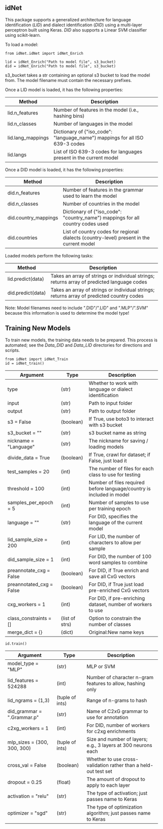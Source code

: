 idNet
--------

This package supports a generalized architecture for language identification (*LID*) and dialect identification (*DID*) using a multi-layer perceptron built using Keras. *DID* also supports a Linear SVM classifier using scikit-learn.

To load a model:

	from idNet.idNet import idNet_Enrich
	
	lid = idNet_Enrich("Path to model file", s3_bucket)
	did = idNet_Enrich("Path to model file", s3_bucket)
	
s3_bucket takes a str containing an optional s3 bucket to load the model from. The model filename must contain the necessary prefixes.
	
Once a LID model is loaded, it has the following properties:

| Method | Description |
| ------------------    | -------------------------- |
| lid.n_features	| Number of features in the model (i.e., hashing bins) |
| lid.n_classes		| Number of languages in the model |
| lid.lang_mappings	| Dictionary of {"iso_code": "language_name"} mappings for all ISO 639-3 codes |
| lid.langs		| List of ISO 639-3 codes for languages present in the current model |
	
Once a DID model is loaded, it has the following properties:

| Method | Description |
| ------------------    | -------------------------- |
| did.n_features	| Number of features in the grammar used to learn the model |
| did.n_classes		| Number of countries in the model |
| did.country_mappings	| Dictionary of {"iso_code": "country_name"} mappings for all country codes used |
| did.countries		| List of country codes for regional dialects (country-level) present in the current model |
	
Loaded models perform the following tasks:


| Method | Description |
| ------------------    | -------------------------- |
| lid.predict(data)	| Takes an array of strings or individual strings; returns array of predicted language codes
| did.predict(data)	| Takes an array of strings or individual strings; returns array of predicted country codes
	
Note: Model filenames need to include ".DID"/".LID" and ".MLP"/".SVM" because this information is used to determine the model type!

Training New Models
----------------------

To train new models, the training data needs to be prepared. This process is automated; see the *Data_DID* and *Data_LID* directories for directions and scripts.

	from idNet import idNet_Train
	id = idNet_train()

| Argument | Type | Description |
| ------------------ | ------------  | -------------------------- |
| type | (str) | Whether to work with language or dialect identification
| input | (str) | Path to input folder
| output | (str) | Path to output folder
| s3 = False | (boolean) | If True, use boto3 to interact with s3 bucket
| s3_bucket = "" | (str) | s3 bucket name as string
| nickname = "Language" | (str) | The nickname for saving / loading models
| divide_data = True | (boolean) | If True, crawl for dataset; if False, just load it
| test_samples = 20 | (int) | The number of files for each class to use for testing
| threshold = 100 | (int) | Number of files required before language/country is included in model
| samples_per_epoch = 5	| (int) | Number of samples to use per training epoch
| language = ""	| (str) | For DID, specifies the language of the current model
| lid_sample_size = 200	| (int) | For LID, the number of characters to allow per sample
| did_sample_size = 1 | (int) | For DID, the number of 100 word samples to combine
| preannotate_cxg = False | (boolean) | For DID, if True enrich and save all CxG vectors
| preannotated_cxg = False | (boolean) | For DID, if True just load pre-enriched CxG vectors
| cxg_workers = 1 | (int) | For DID, if pre-enriching dataset, number of workers to use
| class_constraints = [] | (list of strs) | Option to constrain the number of classes
| merge_dict = {} | (dict) | Original:New name keys

    id.train()

| Argument | Type | Description |
| ------------------ | ------------  | -------------------------- |
| model_type = "MLP" | (str) | MLP or SVM |
| lid_features = 524288	| (int) | Number of character n-gram features to allow, hashing only |
| lid_ngrams = (1,3) | (tuple of ints) | Range of n-grams to hash |
| did_grammar = ".Grammar.p" | (str) | Name of C2xG grammar to use for annotation |
| c2xg_workers = 1 | (int) | For DID, number of workers for c2xg enrichments |
| mlp_sizes = (300, 300, 300) | (tuple of ints) | Size and number of layers; e.g., 3 layers at 300 neurons each |
| cross_val = False | (boolean) | Whether to use cross-validation rather than a held-out test set |
| dropout = 0.25 | (float) | The amount of dropout to apply to each layer |
| activation = "relu" | (str) | The type of activation; just passes name to Keras |
| optimizer = "sgd" | (str) | The type of optimization algorithm; just passes name to Keras |
